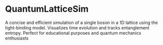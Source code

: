 # QuantumLatticeSim
A concise and efficient simulation of a single boson in a 1D lattice using the tight-binding model. Visualizes time evolution and tracks entanglement entropy. Perfect for educational purposes and quantum mechanics enthusiasts
